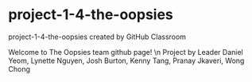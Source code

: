 # project-1-4-the-oopsies
project-1-4-the-oopsies created by GitHub Classroom

Welcome to The Oopsies team github page! \n
Project by Leader Daniel Yeom, Lynette Nguyen, Josh Burton, Kenny Tang, Pranay Jkaveri, Wong Chong


